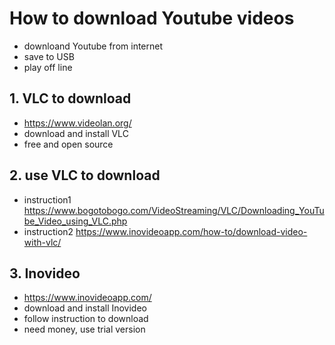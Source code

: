 # How to download Youtube videos
* downloand Youtube from internet 
* save to USB
* play off line

## 1. VLC to download 
* https://www.videolan.org/
* download and install VLC 
* free and open source

## 2. use VLC to download 
* instruction1 https://www.bogotobogo.com/VideoStreaming/VLC/Downloading_YouTube_Video_using_VLC.php
* instruction2 https://www.inovideoapp.com/how-to/download-video-with-vlc/
## 3. Inovideo 
* https://www.inovideoapp.com/
* download and install Inovideo
* follow instruction to download 
* need money, use trial version